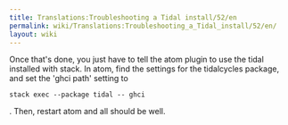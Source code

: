 ```yaml
---
title: Translations:Troubleshooting a Tidal install/52/en
permalink: wiki/Translations:Troubleshooting_a_Tidal_install/52/en/
layout: wiki
---
```


Once that's done, you just have to tell the atom plugin to use the tidal
installed with stack. In atom, find the settings for the tidalcycles
package, and set the 'ghci path' setting to

    stack exec --package tidal -- ghci

. Then, restart atom and all should be well.
